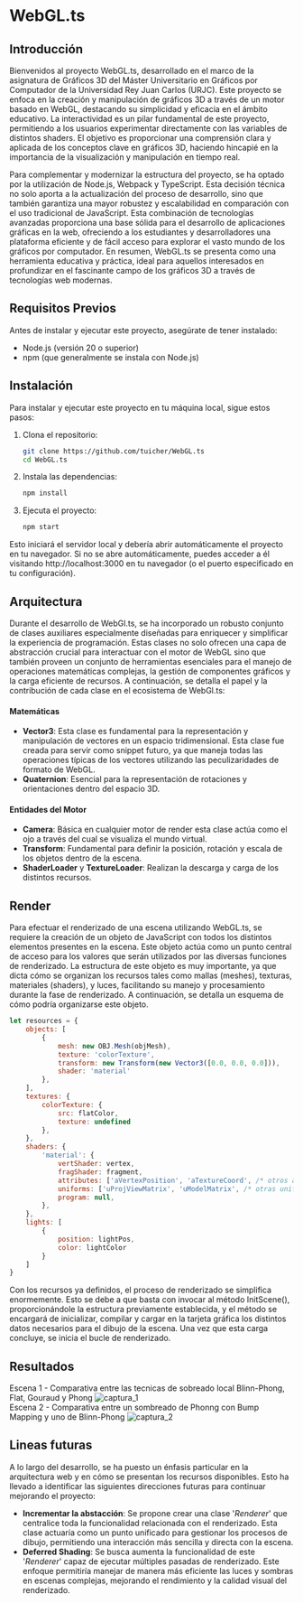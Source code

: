 # WebGL.ts

## Introducción

Bienvenidos al proyecto WebGL.ts, desarrollado en el marco de la asignatura de Gráficos 3D del Máster Universitario en Gráficos por Computador de la Universidad Rey Juan Carlos (URJC). Este proyecto se enfoca en la creación y manipulación de gráficos 3D a través de un motor basado en WebGL, destacando su simplicidad y eficacia en el ámbito educativo. La interactividad es un pilar fundamental de este proyecto, permitiendo a los usuarios experimentar directamente con las variables de distintos shaders. El objetivo es proporcionar una comprensión clara y aplicada de los conceptos clave en gráficos 3D, haciendo hincapié en la importancia de la visualización y manipulación en tiempo real.

Para complementar y modernizar la estructura del proyecto, se ha optado por la utilización de Node.js, Webpack y TypeScript. Esta decisión técnica no solo aporta a la actualización del proceso de desarrollo, sino que también garantiza una mayor robustez y escalabilidad en comparación con el uso tradicional de JavaScript. Esta combinación de tecnologías avanzadas proporciona una base sólida para el desarrollo de aplicaciones gráficas en la web, ofreciendo a los estudiantes y desarrolladores una plataforma eficiente y de fácil acceso para explorar el vasto mundo de los gráficos por computador. En resumen, WebGL.ts se presenta como una herramienta educativa y práctica, ideal para aquellos interesados en profundizar en el fascinante campo de los gráficos 3D a través de tecnologías web modernas.

## Requisitos Previos

Antes de instalar y ejecutar este proyecto, asegúrate de tener instalado:

- Node.js (versión 20 o superior)
- npm (que generalmente se instala con Node.js)

## Instalación

Para instalar y ejecutar este proyecto en tu máquina local, sigue estos pasos:

1. Clona el repositorio:
   ```bash
   git clone https://github.com/tuicher/WebGL.ts
   cd WebGL.ts
   ```
2. Instala las dependencias:
   ```bash
   npm install
   ```
3. Ejecuta el proyecto:
   ```bash
   npm start
   ```
Esto iniciará el servidor local y debería abrir automáticamente el proyecto en tu navegador. Si no se abre automáticamente, puedes acceder a él visitando http://localhost:3000 en tu navegador (o el puerto especificado en tu configuración).

## Arquitectura
Durante el desarrollo de WebGl.ts, se ha incorporado un robusto conjunto de clases auxiliares especialmente diseñadas para enriquecer y simplificar la experiencia de programación. Estas clases no solo ofrecen una capa de abstracción crucial para interactuar con el motor de WebGL sino que también proveen un conjunto de herramientas esenciales para el manejo de operaciones matemáticas complejas, la gestión de componentes gráficos y la carga eficiente de recursos. A continuación, se detalla el papel y la contribución de cada clase en el ecosistema de WebGl.ts:

#### Matemáticas
- __Vector3__: Esta clase es fundamental para la representación y manipulación de vectores en un espacio tridimensional. Esta clase fue creada para servir como snippet futuro, ya que maneja todas las operaciones típicas de los vectores utilizando las peculizaridades de formato de WebGL.
- __Quaternion__: Esencial para la representación de rotaciones y orientaciones dentro del espacio 3D.
#### Entidades del Motor
- __Camera__: Básica en cualquier motor de render esta clase actúa como el ojo a través del cual se visualiza el mundo virtual.
- __Transform__: Fundamental para definir la posición, rotación y escala de los objetos dentro de la escena.
- __ShaderLoader__ y __TextureLoader__: Realizan la descarga y carga de los distintos recursos.

## Render

Para efectuar el renderizado de una escena utilizando WebGL.ts, se requiere la creación de un objeto de JavaScript con todos los distintos elementos presentes en la escena. Este objeto actúa como un punto central de acceso para los valores que serán utilizados por las diversas funciones de renderizado. La estructura de este objeto es muy importante, ya que dicta cómo se organizan los recursos tales como mallas (meshes), texturas, materiales (shaders), y luces, facilitando su manejo y procesamiento durante la fase de renderizado. A continuación, se detalla un esquema de cómo podría organizarse este objeto.

```javascript
let resources = {
    objects: [
        {
            mesh: new OBJ.Mesh(objMesh),
            texture: 'colorTexture',
            transform: new Transform(new Vector3([0.0, 0.0, 0.0])),
            shader: 'material'
        },
    ],
    textures: {
        colorTexture: {
            src: flatColor,
            texture: undefined
        },
    },
    shaders: {
        'material': {
            vertShader: vertex,
            fragShader: fragment,
            attributes: ['aVertexPosition', 'aTextureCoord', /* otros atributos aquí */],
            uniforms: ['uProjViewMatrix', 'uModelMatrix', /* otras uniformidades aquí */],
            program: null,
        },
    },
    lights: [
        {
            position: lightPos,
            color: lightColor
        }
    ]
}
```
Con los recursos ya definidos, el proceso de renderizado se simplifica enormemente. Esto se debe a que basta con invocar al método InitScene(), proporcionándole la estructura previamente establecida, y el método se encargará de inicializar, compilar y cargar en la tarjeta gráfica los distintos datos necesarios para el dibujo de la escena. Una vez que esta carga concluye, se inicia el bucle de renderizado.

## Resultados
Escena 1 - Comparativa entre las tecnicas de sobreado local Blinn-Phong, Flat, Gouraud y Phong
![captura_1](https://github.com/tuicher/WebGL.ts/assets/26395726/a63b1826-8856-4bd7-a576-b087455c6647)\
Escena 2 - Comparativa entre un sombreado de Phonng con Bump Mapping y uno de Blinn-Phong
![captura_2](https://github.com/tuicher/WebGL.ts/assets/26395726/d70a7ac2-0a88-4f57-8c1f-7ca85b571af7)

## Lineas futuras
A lo largo del desarrollo, se ha puesto un énfasis particular en la arquitectura web y en cómo se presentan los recursos disponibles. Esto ha llevado a identificar las siguientes direcciones futuras para continuar mejorando el proyecto:
- __Incrementar la abstacción__: Se propone crear una clase '_Renderer_' que centralice toda la funcionalidad relacionada con el renderizado. Esta clase actuaría como un punto unificado para gestionar los procesos de dibujo, permitiendo una interacción más sencilla y directa con la escena.
- __Deferred Shading__: Se busca aumenta la funcionalidad de este '_Renderer_' capaz de ejecutar múltiples pasadas de renderizado. Este enfoque permitiría manejar de manera más eficiente las luces y sombras en escenas complejas, mejorando el rendimiento y la calidad visual del renderizado.
